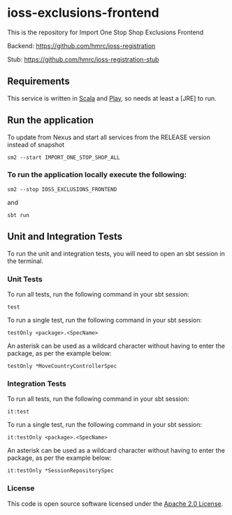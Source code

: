 
# ioss-exclusions-frontend

This is the repository for Import One Stop Shop Exclusions Frontend

Backend: https://github.com/hmrc/ioss-registration

Stub: https://github.com/hmrc/ioss-registration-stub

Requirements
------------

This service is written in [Scala](http://www.scala-lang.org/) and [Play](http://playframework.com/), so needs at least a [JRE] to run.

## Run the application

To update from Nexus and start all services from the RELEASE version instead of snapshot
```
sm2 --start IMPORT_ONE_STOP_SHOP_ALL
```

### To run the application locally execute the following:

```
sm2 --stop IOSS_EXCLUSIONS_FRONTEND
```
and
```
sbt run
```

Unit and Integration Tests
------------

To run the unit and integration tests, you will need to open an sbt session in the terminal.

### Unit Tests

To run all tests, run the following command in your sbt session:
```
test
```

To run a single test, run the following command in your sbt session:
```
testOnly <package>.<SpecName>
```

An asterisk can be used as a wildcard character without having to enter the package, as per the example below:
```
testOnly *MoveCountryControllerSpec
```

### Integration Tests

To run all tests, run the following command in your sbt session:
```
it:test
```

To run a single test, run the following command in your sbt session:
```
it:testOnly <package>.<SpecName>
```

An asterisk can be used as a wildcard character without having to enter the package, as per the example below:
```
it:testOnly *SessionRepositorySpec
```

### License

This code is open source software licensed under the [Apache 2.0 License]("http://www.apache.org/licenses/LICENSE-2.0.html").
